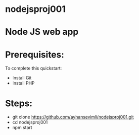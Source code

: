 # nodejsproj001
# Node JS web app

# Prerequisites:

To complete this quickstart:

* Install Git
* Install PHP


# Steps:

* git clone https://github.com/ayhansevimli/nodejsproj001.git
* cd nodejsproj001
* npm start




